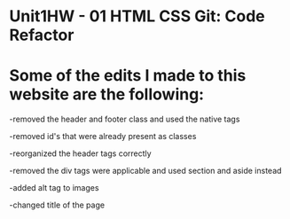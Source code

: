 # Unit1HW - 01 HTML CSS Git: Code Refactor

# Some of the edits I made to this website are the following:

-removed the header and footer class and used the native tags

-removed id's that were already present as classes

-reorganized the header tags correctly

-removed the div tags were applicable and used section and aside instead

-added alt tag to images

-changed title of the page
